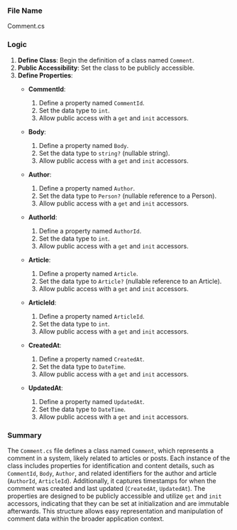 ### File Name
Comment.cs

### Logic

1. **Define Class**: Begin the definition of a class named `Comment`.
2. **Public Accessibility**: Set the class to be publicly accessible.
3. **Define Properties**:
   - **CommentId**:
     1. Define a property named `CommentId`.
     2. Set the data type to `int`.
     3. Allow public access with a `get` and `init` accessors.
  
   - **Body**:
     1. Define a property named `Body`.
     2. Set the data type to `string?` (nullable string).
     3. Allow public access with a `get` and `init` accessors.
  
   - **Author**:
     1. Define a property named `Author`.
     2. Set the data type to `Person?` (nullable reference to a Person).
     3. Allow public access with a `get` and `init` accessors.
  
   - **AuthorId**:
     1. Define a property named `AuthorId`.
     2. Set the data type to `int`.
     3. Allow public access with a `get` and `init` accessors.
  
   - **Article**:
     1. Define a property named `Article`.
     2. Set the data type to `Article?` (nullable reference to an Article).
     3. Allow public access with a `get` and `init` accessors.

   - **ArticleId**:
     1. Define a property named `ArticleId`.
     2. Set the data type to `int`.
     3. Allow public access with a `get` and `init` accessors.

   - **CreatedAt**:
     1. Define a property named `CreatedAt`.
     2. Set the data type to `DateTime`.
     3. Allow public access with a `get` and `init` accessors.

   - **UpdatedAt**:
     1. Define a property named `UpdatedAt`.
     2. Set the data type to `DateTime`.
     3. Allow public access with a `get` and `init` accessors.

### Summary
The `Comment.cs` file defines a class named `Comment`, which represents a comment in a system, likely related to articles or posts. Each instance of the class includes properties for identification and content details, such as `CommentId`, `Body`, `Author`, and related identifiers for the author and article (`AuthorId`, `ArticleId`). Additionally, it captures timestamps for when the comment was created and last updated (`CreatedAt`, `UpdatedAt`). The properties are designed to be publicly accessible and utilize `get` and `init` accessors, indicating that they can be set at initialization and are immutable afterwards. This structure allows easy representation and manipulation of comment data within the broader application context.